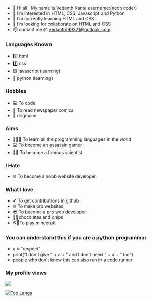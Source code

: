  - 👋 Hi all , My name is Vedanth Kante username:(neon coder)
- 👀 I’m interested in HTML, CSS, Javascript and Python
- 🌱 I’m currently learning HTML and CSS
- 💞️ I’m looking for collaborate on HTML and CSS
- 📫 contact me @ vedanth199321@outlook.com

### Languages Known
- 5️⃣ html
- 3️⃣ css
- 🟨 javascript (learning)
- 🐍 python (learning)

### Hobbies
-  💻 To code
-  📰 To read newspaper comics
-  📄 origmami

### Aims
-  👨🏻‍💻 To learn all the programming languages in the world
-  💻 To become an assassin gamer
-  👨‍🔬 To become a famous scientist

### I Hate
- 🌐 To become a noob website developer

### What I love
- ✔ To get contributions in github 
- 🌐 To make pro websites
- 😎 To become a pro web developer
- 🍫🍟chocolates and chips
- ⛏📍To play minecraft

### You can understand this if you are a python programmar
- a = "respect"
- print("I don't give " + a + " and I don't need " + a + " too")
-  people who don't know this can also run in a code runner

### My profile views
![](https://komarev.com/ghpvc/?username=your-github-username&color=red)


[![Top Langs](https://github-readme-stats.vercel.app/api/top-langs/?username=neon-coder)](https://github.com/neon-coder/neon-coder)






<!---
vedanthkante/vedanthkante is a ✨ special ✨ repository because its `README.md` (this file) appears on your GitHub profile.
You can click the Preview link to take a look at your changes.
--->

